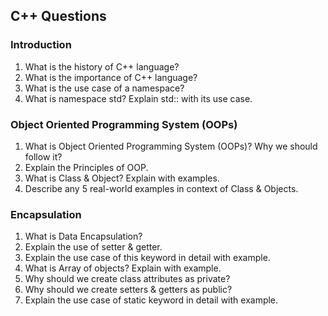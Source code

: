 
## C++ Questions

### Introduction
1. What is the history of C++ language?
2. What is the importance of C++ language?
3. What is the use case of a namespace?
4. What is namespace std? Explain std:: with its use case.

### Object Oriented Programming System (OOPs)
1. What is Object Oriented Programming System (OOPs)? Why we should follow it?
2. Explain the Principles of OOP.
3. What is Class & Object? Explain with examples.
4. Describe any 5 real-world examples in context of Class & Objects.

### Encapsulation
1. What is Data Encapsulation?
2. Explain the use of setter & getter.
3. Explain the use case of this keyword in detail with example.
4. What is Array of objects? Explain with example.
5. Why should we create class attributes as private?
6. Why should we create setters & getters as public?
7. Explain the use case of static keyword in detail with example.
